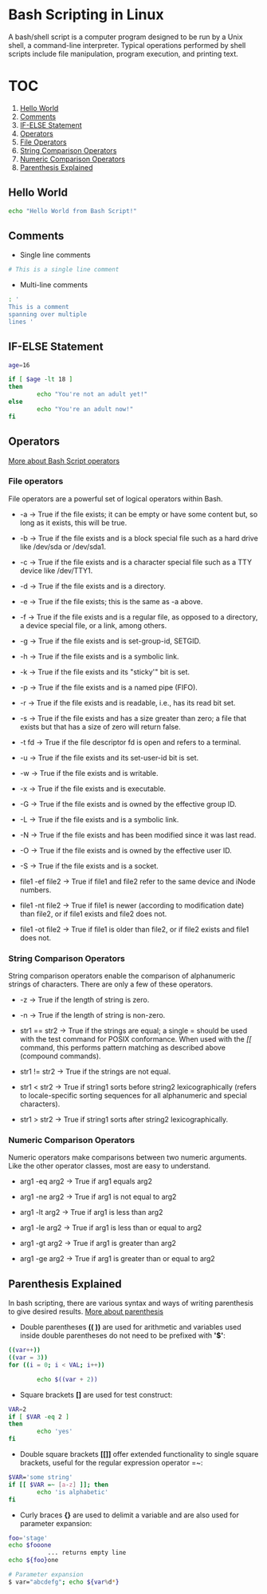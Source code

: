 # Bash Scripting in Linux

A bash/shell script is a computer program designed to be run by a Unix shell, a command-line interpreter. Typical operations performed by shell scripts include file manipulation, program execution, and printing text. 

# TOC

1. [Hello World](#hello-world)
2. [Comments](#comments)
3. [IF-ELSE Statement](#if-else-statement)
4. [Operators](#operators)
5. [File Operators](#file-operators)
6. [String Comparison Operators](#string-comparison-operators)
7. [Numeric Comparison Operators](#numeric-comparison-operators)
8. [Parenthesis Explained](#parenthesis-explained)

## Hello World

```bash
echo "Hello World from Bash Script!"
```

## Comments

* Single line comments

```bash
# This is a single line comment
```

* Multi-line comments

```bash
: '
This is a comment
spanning over multiple
lines '
```

## IF-ELSE Statement

```bash
age=16

if [ $age -lt 18 ]
then
        echo "You're not an adult yet!"
else
        echo "You're an adult now!"
fi
```

## Operators

[More about Bash Script operators](https://opensource.com/article/19/10/programming-bash-logical-operators-shell-expansions)

### File operators

File operators are a powerful set of logical operators within Bash.

* -a -> True if the file exists; it can be empty or have some content but, so long as it exists, this will be true.

* -b -> True if the file exists and is a block special file such as a hard drive like /dev/sda or /dev/sda1.

* -c -> True if the file exists and is a character special file such as a TTY device like /dev/TTY1.

* -d -> True if the file exists and is a directory.

* -e -> True if the file exists; this is the same as -a above.

* -f -> True if the file exists and is a regular file, as opposed to a directory, a device special file, or a link, among others.

* -g -> True if the file exists and is set-group-id, SETGID.

* -h -> True if the file exists and is a symbolic link.

* -k -> True if the file exists and its "sticky'" bit is set.

* -p -> True if the file exists and is a named pipe (FIFO).

* -r -> True if the file exists and is readable, i.e., has its read bit set.

* -s -> True if the file exists and has a size greater than zero; a file that exists but that has a size of zero will return false.

* -t fd -> True if the file descriptor fd is open and refers to a terminal.

* -u -> True if the file exists and its set-user-id bit is set.

* -w -> True if the file exists and is writable.

* -x -> True if the file exists and is executable.

* -G -> True if the file exists and is owned by the effective group ID.

* -L -> True if the file exists and is a symbolic link.

* -N -> True if the file exists and has been modified since it was last read.

* -O -> True if the file exists and is owned by the effective user ID.

* -S -> True if the file exists and is a socket.

* file1 -ef file2 -> True if file1 and file2 refer to the same device and iNode numbers.

* file1 -nt file2 -> True if file1 is newer (according to modification date) than file2, or if file1 exists and file2 does not.

* file1 -ot file2 -> True if file1 is older than file2, or if file2 exists and file1 does not.

### String Comparison Operators

String comparison operators enable the comparison of alphanumeric strings of characters. There are only a few of these operators.

* -z -> True if the length of string is zero.

* -n -> True if the length of string is non-zero.

* str1 == str2 -> True if the strings are equal; a single = should be used with the test command for POSIX conformance. When used with the *[[* command, this performs pattern matching as described above (compound commands).

* str1 != str2 -> True if the strings are not equal.

* str1 < str2 -> True if string1 sorts before string2 lexicographically (refers to locale-specific sorting sequences for all alphanumeric and special characters).

* str1 > str2 -> True if string1 sorts after string2 lexicographically.

### Numeric Comparison Operators

Numeric operators make comparisons between two numeric arguments. Like the other operator classes, most are easy to understand.

* arg1 -eq arg2 -> True if arg1 equals arg2

* arg1 -ne arg2 -> True if arg1 is not equal to arg2

* arg1 -lt arg2 -> True if arg1 is less than arg2

* arg1 -le arg2 -> True if arg1 is less than or equal to arg2

* arg1 -gt arg2 -> True if arg1 is greater than arg2

* arg1 -ge arg2 -> True if arg1 is greater than or equal to arg2

## Parenthesis Explained

In bash scripting, there are various syntax and ways of writing parenthesis to give desired results. [More about parenthesis](https://linuxconfig.org/bash-scripting-parenthesis-explained)

* Double parentheses **(( ))** are used for arithmetic and variables used inside double parentheses do not need to be prefixed with **'$'**:

```bash
((var++))
((var = 3))
for ((i = 0; i < VAL; i++))

        echo $((var + 2))
```

* Square brackets **[]** are used for test construct:

```bash
VAR=2
if [ $VAR -eq 2 ]
then
        echo 'yes'
fi
```

* Double square brackets **[[]]** offer extended functionality to single
square brackets, useful for the regular expression operator =~:

```bash
$VAR='some string'
if [[ $VAR =~ [a-z] ]]; then
        echo 'is alphabetic'
fi
```

* Curly braces **{}** are used to delimit a variable and are also used for parameter expansion:

```bash
foo='stage'
echo $fooone
           ... returns empty line
echo ${foo}one

# Parameter expansion
$ var="abcdefg"; echo ${var%d*}
```

